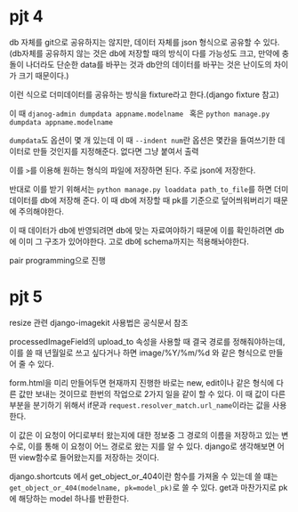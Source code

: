 # pjt 4

db 자체를 git으로 공유하지는 않지만, 데이터 자체를 json 형식으로 공유할 수 있다.(db자체를 공유하지 않는 것은 db에 저장할 때의 방식이 다를 가능성도 크고, 만약에 충돌이 나더라도 단순한 data를 바꾸는 것과 db안의 데이터를 바꾸는 것은 난이도의 차이가 크기 때문이다.)

이런 식으로 더미데이터를 공유하는 방식을 fixture라고 한다.(django fixture 참고)

이 때 `djanog-admin dumpdata appname.modelname ` 혹은 `python manage.py dumpdata appname.modelname`

`dumpdata`도 옵션이 몇 개 있는데 이 때 `--indent num`란 옵션은 몇칸을 들여쓰기한 데이터로 만들 것인지를 지정해준다. 없다면 그냥 붙여서 출력

이를 `>`를 이용해 원하는 형식의 파일에 저장하면 된다. 주로 json에 저장한다.

반대로 이를 받기 위해서는 `python manage.py loaddata path_to_file`를 하면 더미데이터를 db에 저장해 준다. 이 때 db에 저장할 때 pk를 기준으로 덮어씌워버리기 때문에 주의해야한다.

이 때 데이터가 db에 반영되려면 db에 맞는 자료여야하기 때문에 이를 확인하려면 db에 이미 그 구조가 있어야한다. 고로 db에 schema까지는 적용해놔야한다.

pair programming으로 진행

# pjt 5

resize 관련 django-imagekit 사용법은 공식문서 참조

processedImageField의 upload_to 속성을 사용할 때 결국 경로를 정해줘야하는데, 이를 쓸 때 년월일로 쓰고 싶다거나 하면 image/%Y/%m/%d 와 같은 형식으로 만들어 줄 수 있다.

form.html을 미리 만들어두면 현재까지 진행한 바로는 new, edit이나 같은 형식에 다른 값만 보내는 것이므로 한번의 작업으로 2가지 일을 같이 할 수 있다. 이 때 값이 다른 부분을 분기하기 위해서 if문과 `request.resolver_match.url_name`이라는 값을 사용한다.

이 값은 이 요청이 어디로부터 왔는지에 대한 정보중 그 경로의 이름을 저장하고 있는 변수로, 이를 통해 이 요청이 어느 경로로 왔는 지를 알 수 있다. django로 생각해보면 어떤 view함수로 들어왔는지를 저장하는 것이다.

django.shortcuts 에서 get_object_or_404이란 함수를 가져올 수 있는데 쓸 떄는 `get_object_or_404(modelname, pk=model_pk)`로 쓸 수 있다. get과 마찬가지로 pk에 해당하는 model 하나를 반환한다.